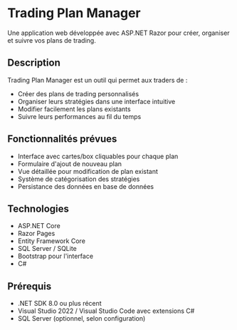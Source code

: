 # Trading Plan Manager

Une application web développée avec ASP.NET Razor pour créer, organiser et suivre vos plans de trading.

## Description

Trading Plan Manager est un outil qui permet aux traders de :
- Créer des plans de trading personnalisés
- Organiser leurs stratégies dans une interface intuitive
- Modifier facilement les plans existants
- Suivre leurs performances au fil du temps

## Fonctionnalités prévues

- Interface avec cartes/box cliquables pour chaque plan
- Formulaire d'ajout de nouveau plan
- Vue détaillée pour modification de plan existant
- Système de catégorisation des stratégies
- Persistance des données en base de données

## Technologies

- ASP.NET Core
- Razor Pages
- Entity Framework Core
- SQL Server / SQLite
- Bootstrap pour l'interface
- C#

## Prérequis

- .NET SDK 8.0 ou plus récent
- Visual Studio 2022 / Visual Studio Code avec extensions C#
- SQL Server (optionnel, selon configuration)
